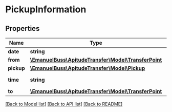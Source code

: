 # PickupInformation

## Properties
Name | Type | Description | Notes
------------ | ------------- | ------------- | -------------
**date** | **string** | Date | 
**from** | [**\EmanuelBuss\ApitudeTransfer\Model\TransferPoint**](TransferPoint.md) |  | 
**pickup** | [**\EmanuelBuss\ApitudeTransfer\Model\Pickup**](Pickup.md) |  | [optional] 
**time** | **string** | Time duration | 
**to** | [**\EmanuelBuss\ApitudeTransfer\Model\TransferPoint**](TransferPoint.md) |  | 

[[Back to Model list]](../../README.md#documentation-for-models) [[Back to API list]](../../README.md#documentation-for-api-endpoints) [[Back to README]](../../README.md)

